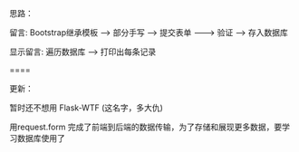 思路：

留言: Bootstrap继承模板 -->  部分手写 --> 提交表单 ---> 验证 --> 存入数据库

显示留言:  遍历数据库 -->  打印出每条记录


====


更新：

暂时还不想用 Flask-WTF  (这名字，多大仇)

用request.form 完成了前端到后端的数据传输，为了存储和展现更多数据，要学习数据库使用了
